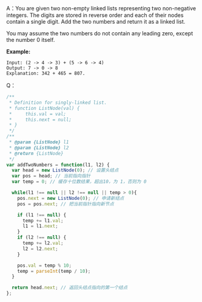 A：You are given two non-empty linked lists representing two non-negative integers. The digits are stored in reverse order and each of their nodes contain a single digit. Add the two numbers and return it as a linked list.

You may assume the two numbers do not contain any leading zero, except the number 0 itself.

**Example:**
```
Input: (2 -> 4 -> 3) + (5 -> 6 -> 4)
Output: 7 -> 0 -> 8
Explanation: 342 + 465 = 807.
```
Q：
```js
/**
 * Definition for singly-linked list.
 * function ListNode(val) {
 *     this.val = val;
 *     this.next = null;
 * }
 */
/**
 * @param {ListNode} l1
 * @param {ListNode} l2
 * @return {ListNode}
 */
var addTwoNumbers = function(l1, l2) {
  var head = new ListNode(0); // 设置头结点
  var pos = head; // 当前指向指针
  var temp = 0; // 缓存十位数结果，超出10，为 1，否则为 0

  while(l1 !== null || l2 !== null || temp > 0){
    pos.next = new ListNode(0); // 申请新结点
    pos = pos.next; // 把当前指针指向新节点

    if (l1 !== null) {
      temp += l1.val;
      l1 = l1.next;
    }
    if (l2 !== null) {
      temp += l2.val;
      l2 = l2.next;
    }

    pos.val = temp % 10;
    temp = parseInt(temp / 10);
  }

  return head.next; // 返回头结点指向的第一个结点
};
```
